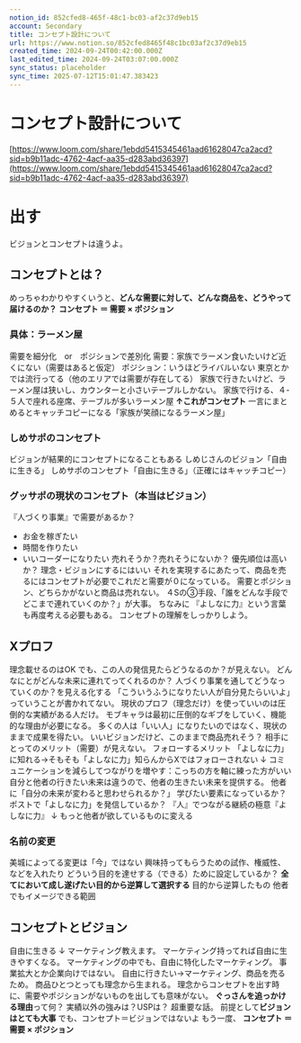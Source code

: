 ```yaml
---
notion_id: 852cfed8-465f-48c1-bc03-af2c37d9eb15
account: Secondary
title: コンセプト設計について
url: https://www.notion.so/852cfed8465f48c1bc03af2c37d9eb15
created_time: 2024-09-24T00:42:00.000Z
last_edited_time: 2024-09-24T03:07:00.000Z
sync_status: placeholder
sync_time: 2025-07-12T15:01:47.383423
---
```

# コンセプト設計について

[https://www.loom.com/share/1ebdd5415345461aad61628047ca2acd?sid=b9b11adc-4762-4acf-aa35-d283abd36397](https://www.loom.com/share/1ebdd5415345461aad61628047ca2acd?sid=b9b11adc-4762-4acf-aa35-d283abd36397)
# 出す
ビジョンとコンセプトは違うよ。
## コンセプトとは？
めっちゃわかりやすくいうと、**どんな需要に対して、どんな商品を、どうやって届けるのか？**
**コンセプト ＝ 需要 × ポジション**
### 具体：ラーメン屋
需要を細分化　or　ポジションで差別化
需要：家族でラーメン食いたいけど近くにない（需要はあると仮定）
ポジション：いうほどライバルいない
東京とかでは流行ってる（他のエリアでは需要が存在してる）
家族で行きたいけど、ラーメン屋は狭いし、カウンターと小さいテーブルしかない。
家族で行ける、４-５人で座れる座席、テーブルが多いラーメン屋
**↑これがコンセプト**
一言にまとめるとキャッチコピーになる「家族が笑顔になるラーメン屋」
### しめサポのコンセプト
ビジョンが結果的にコンセプトになることもある
しめじさんのビジョン「自由に生きる」
しめサポのコンセプト「自由に生きる」（正確にはキャッチコピー）
### グッサポの現状のコンセプト（本当はビジョン）
『人づくり事業』で需要があるか？
- お金を稼ぎたい
- 時間を作りたい
- いいコーダーになりたい
売れそうか？売れそうにないか？
優先順位は高いか？
理念・ビジョンにするにはいい
それを実現するにあたって、商品を売るにはコンセプトが必要でこれだと需要が０になっている。
需要とポジション、どちらかがないと商品は売れない。
４Sの③手段、「誰をどんな手段でどこまで連れていくのか？」が大事。
ちなみに
『よしなに力』という言葉も再度考える必要もある。
コンセプトの理解をしっかりしよう。
## Xプロフ
理念載せるのはOK
でも、この人の発信見たらどうなるのか？が見えない。
どんなにとがどんな未来に連れてってくれるのか？
人づくり事業を通してどうなっていくのか？を見える化する
「こういうふうになりたい人が自分見たらいいよ」っていうことが書かれてない。
現状のプロフ（理念だけ）を使っていいのは圧倒的な実績がある人だけ。
モブキャラは最初に圧倒的なギブをしていく、機能的な理由が必要になる。
多くの人は「いい人」になりたいのではなく、現状のままで成果を得たい。
いいビジョンだけど、このままで商品売れそう？
相手にとってのメリット（需要）が見えない。
フォローするメリット
「よしなに力」に知れる→そもそも「よしなに力」知らんからXではフォローされない
↓
コミュニケーションを減らしてつながりを増やす：こっちの方を軸に練った方がいい
自分と他者の行きたい未来は違うので、他者の生きたい未来を提供する。
他者に「自分の未来が変わると思わせられるか？」
学びたい要素になっているか？
ポストで「よしなに力」を発信しているか？
『人』でつながる継続の極意『よしなに力』
↓
もっと他者が欲しているものに変える
### 名前の変更
美城によってる変更は「今」ではない
興味持ってもらうための試作、権威性、などを入れたり
どういう目的を達せする（できる）ために設定しているか？
**全てにおいて成し遂げたい目的から逆算して選択する**
目的から逆算したもの
他者でもイメージできる範囲
## コンセプトとビジョン
自由に生きる
↓
マーケティング教えます。
マーケティング持ってれば自由に生きやすくなる。
マーケティングの中でも、自由に特化したマーケティング。
事業拡大とか企業向けではない。
自由に行きたい→マーケティング、商品を売るため。
商品ひとつとっても理念から生まれる。
理念からコンセプトを出す時に、需要やポジションがないものを出しても意味がない。
**ぐっさんを追っかける理由**って何？
実績以外の強みは？USPは？
超重要な話。
前提として**ビジョンはとても大事**
でも、コンセプト＝ビジョンではないよ
もう一度、
**コンセプト ＝ 需要 × ポジション**